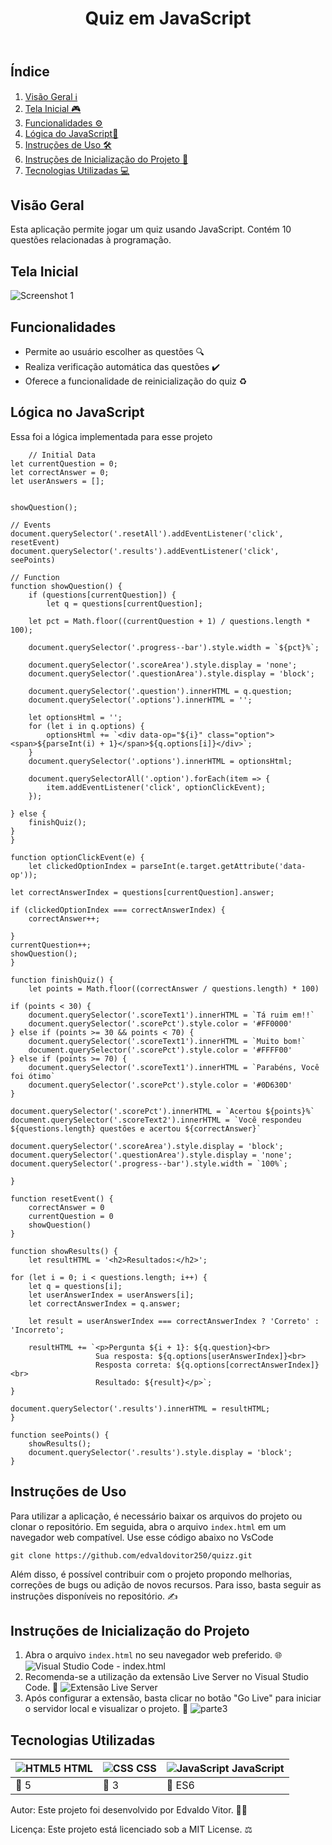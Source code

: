 <body>
  <header>
    <h1>Quiz em JavaScript</h1>
  </header>
  <main>
    <h2>Índice</h2>
    <ol>
      <li><a href="#visão-geral">Visão Geral ℹ️</a></li>
      <li><a href="#tela-do-dashboard">Tela Inicial 🎮</a></li>
      <li><a href="#business-rules">Funcionalidades ⚙️</a></li>
      <li><a href="#logic-js">Lógica do JavaScript🧠<a/></li>
      <li><a href="#funcionamento-dos-filtros">Instruções de Uso 🛠️</a></li>
      <li><a href="#instruções-de-inicialização-do-projeto">Instruções de Inicialização do Projeto 🚀</a></li>
      <li><a href="#tecnologias-utilizadas">Tecnologias Utilizadas 💻</a></li>
    </ol>
  <section id="visão-geral">
    <h2>Visão Geral</h2>
    <p>Esta aplicação permite jogar um quiz usando JavaScript. Contém 10 questões relacionadas à programação.</p>
</section>

<section id="tela-do-dashboard">
    <h2>Tela Inicial</h2>
    <img src="https://github.com/edvaldovitor250/quizz/assets/116117189/d83a390e-4053-4224-943e-a4ee86bcac96" alt="Screenshot 1">
</section>

<section id="business-rules">
    <h2>Funcionalidades</h2>
    <ul>
        <li>Permite ao usuário escolher as questões 🔍</li>
        <li>Realiza verificação automática das questões ✔️</li>
        <li>Oferece a funcionalidade de reinicialização do quiz ♻️</li>
    </ul>
</section>
    <section id="logic-js">
      <h2>Lógica no JavaScript</h2>
      <p>Essa foi a lógica implementada para esse projeto</p>
        
        // Initial Data
    let currentQuestion = 0;
    let correctAnswer = 0;
    let userAnswers = []; 
    
    
    showQuestion();
    
    // Events
    document.querySelector('.resetAll').addEventListener('click', resetEvent)
    document.querySelector('.results').addEventListener('click', seePoints)
    
    // Function
    function showQuestion() {
        if (questions[currentQuestion]) {
            let q = questions[currentQuestion];

        let pct = Math.floor((currentQuestion + 1) / questions.length * 100);

        document.querySelector('.progress--bar').style.width = `${pct}%`;

        document.querySelector('.scoreArea').style.display = 'none';
        document.querySelector('.questionArea').style.display = 'block';

        document.querySelector('.question').innerHTML = q.question;
        document.querySelector('.options').innerHTML = '';

        let optionsHtml = '';
        for (let i in q.options) {
            optionsHtml += `<div data-op="${i}" class="option"><span>${parseInt(i) + 1}</span>${q.options[i]}</div>`;
        }
        document.querySelector('.options').innerHTML = optionsHtml;

        document.querySelectorAll('.option').forEach(item => {
            item.addEventListener('click', optionClickEvent);
        });

    } else {
        finishQuiz();
    }
    }
    
    function optionClickEvent(e) {
        let clickedOptionIndex = parseInt(e.target.getAttribute('data-op'));

    let correctAnswerIndex = questions[currentQuestion].answer;

    if (clickedOptionIndex === correctAnswerIndex) {
        correctAnswer++;

    }
    currentQuestion++;
    showQuestion();
    }
    
    function finishQuiz() {
        let points = Math.floor((correctAnswer / questions.length) * 100)

    if (points < 30) {
        document.querySelector('.scoreText1').innerHTML = `Tá ruim em!!`
        document.querySelector('.scorePct').style.color = '#FF0000'
    } else if (points >= 30 && points < 70) {
        document.querySelector('.scoreText1').innerHTML = `Muito bom!`
        document.querySelector('.scorePct').style.color = '#FFFF00'
    } else if (points >= 70) {
        document.querySelector('.scoreText1').innerHTML = `Parabéns, Você foi ótimo`
        document.querySelector('.scorePct').style.color = '#0D630D'
    }

    document.querySelector('.scorePct').innerHTML = `Acertou ${points}%`
    document.querySelector('.scoreText2').innerHTML = `Você respondeu ${questions.length} questões e acertou ${correctAnswer}`

    document.querySelector('.scoreArea').style.display = 'block';
    document.querySelector('.questionArea').style.display = 'none';
    document.querySelector('.progress--bar').style.width = `100%`;

    }
    
    function resetEvent() {
        correctAnswer = 0
        currentQuestion = 0
        showQuestion()
    }
    
    function showResults() {
        let resultHTML = '<h2>Resultados:</h2>';
    
    for (let i = 0; i < questions.length; i++) {
        let q = questions[i];
        let userAnswerIndex = userAnswers[i];
        let correctAnswerIndex = q.answer;
        
        let result = userAnswerIndex === correctAnswerIndex ? 'Correto' : 'Incorreto';
        
        resultHTML += `<p>Pergunta ${i + 1}: ${q.question}<br>
                       Sua resposta: ${q.options[userAnswerIndex]}<br>
                       Resposta correta: ${q.options[correctAnswerIndex]}<br>
                       Resultado: ${result}</p>`;
    }
    
    document.querySelector('.results').innerHTML = resultHTML;
    }
    
    function seePoints() {
        showResults();
        document.querySelector('.results').style.display = 'block';
    }
              



      
  </section>
    <section id="funcionamento-dos-filtros">
    <h2>Instruções de Uso</h2>
    <p>Para utilizar a aplicação, é necessário baixar os arquivos do projeto ou clonar o repositório. Em seguida, abra o arquivo <code>index.html</code> em um navegador web compatível. Use esse código abaixo no VsCode</p>
    <pre><code>git clone https://github.com/edvaldovitor250/quizz.git</code></pre>
    <p>Além disso, é possível contribuir com o projeto propondo melhorias, correções de bugs ou adição de novos recursos. Para isso, basta seguir as instruções disponíveis no repositório. ✍️</p>
</section>
    <section id="instruções-de-inicialização-do-projeto">
      <h2>Instruções de Inicialização do Projeto</h2>
      <ol>
        <li>Abra o arquivo <code>index.html</code> no seu navegador web preferido. 🌐
          <img src="https://github.com/edvaldovitor250/dashbord/assets/116117189/8b9fb383-d9e5-44b8-9e54-dff95d16fb44" alt="Visual Studio Code - index.html">
        </li>
        <li>Recomenda-se a utilização da extensão Live Server no Visual Studio Code. 🚀
          <img src="https://github.com/edvaldovitor250/dashbord/assets/116117189/88c85725-2358-4f13-b6ed-1e9270f87beb" alt="Extensão Live Server">
        </li>
        <li>Após configurar a extensão, basta clicar no botão "Go Live" para iniciar o servidor local e visualizar o projeto. 🚀
          <img src="https://github.com/edvaldovitor250/jogo-da-velha/assets/116117189/abf9458d-1816-43d1-abe0-8693d8d0a462" alt="parte3">
        </li>
      </ol>
    </section>
    <section id="tecnologias-utilizadas">
      <h2>Tecnologias Utilizadas</h2>
      <table>
        <thead>
          <tr>
            <th><img src="https://skillicons.dev/icons?i=html" alt="HTML5"> HTML</th>
            <th><img src="https://skillicons.dev/icons?i=css" alt="CSS"> CSS</th>
            <th><img src="https://skillicons.dev/icons?i=js" alt="JavaScript"> JavaScript</th>
          </tr>
        </thead>
        <tbody>
          <tr>
            <td>🔖 5</td>
            <td>🔖 3</td>
            <td>🔖 ES6</td>
          </tr>
        </tbody>
      </table>
    </section>
    <footer>
      <p>Autor: Este projeto foi desenvolvido por Edvaldo Vitor. 👨‍💻</p>
      <p>Licença: Este projeto está licenciado sob a MIT License. ⚖️</p>
    </footer>
  </main>
</body>
